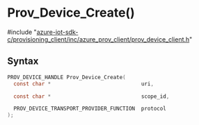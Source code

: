 # Prov_Device_Create()

\#include "[azure-iot-sdk-c/provisioning_client/inc/azure_prov_client/prov_device_client.h](../iot-c-ref-prov-device-client-h.md)"  

## Syntax

```C
PROV_DEVICE_HANDLE Prov_Device_Create(
  const char *                             uri,

  const char *                             scope_id,

  PROV_DEVICE_TRANSPORT_PROVIDER_FUNCTION  protocol
);
```

